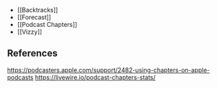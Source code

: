 * [[Backtracks]]
* [[Forecast]]
* [[Podcast Chapters]]
* [[Vizzy]]

## References
https://podcasters.apple.com/support/2482-using-chapters-on-apple-podcasts
https://livewire.io/podcast-chapters-stats/
